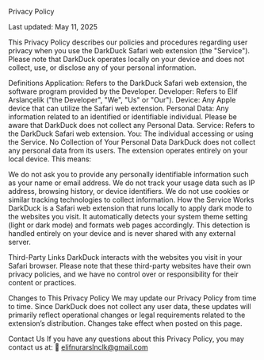 Privacy Policy

Last updated: May 11, 2025

This Privacy Policy describes our policies and procedures regarding user privacy when you use the DarkDuck Safari web extension (the "Service").
Please note that DarkDuck operates locally on your device and does not collect, use, or disclose any of your personal information.

Definitions
Application: Refers to the DarkDuck Safari web extension, the software program provided by the Developer.
Developer: Refers to Elif Arslançelik ("the Developer", "We", "Us" or "Our").
Device: Any Apple device that can utilize the Safari web extension.
Personal Data: Any information related to an identified or identifiable individual.
Please be aware that DarkDuck does not collect any Personal Data.
Service: Refers to the DarkDuck Safari web extension.
You: The individual accessing or using the Service.
No Collection of Your Personal Data
DarkDuck does not collect any personal data from its users. The extension operates entirely on your local device. This means:

We do not ask you to provide any personally identifiable information such as your name or email address.
We do not track your usage data such as IP address, browsing history, or device identifiers.
We do not use cookies or similar tracking technologies to collect information.
How the Service Works
DarkDuck is a Safari web extension that runs locally to apply dark mode to the websites you visit. It automatically detects your system theme setting (light or dark mode) and formats web pages accordingly.
This detection is handled entirely on your device and is never shared with any external server.

Third-Party Links
DarkDuck interacts with the websites you visit in your Safari browser.
Please note that these third-party websites have their own privacy policies, and we have no control over or responsibility for their content or practices.

Changes to This Privacy Policy
We may update our Privacy Policy from time to time.
Since DarkDuck does not collect any user data, these updates will primarily reflect operational changes or legal requirements related to the extension’s distribution.
Changes take effect when posted on this page.

Contact Us
If you have any questions about this Privacy Policy, you may contact us at:
📧 elifnurarslnclk@gmail.com
